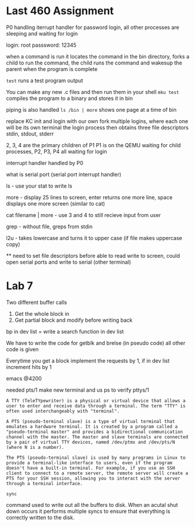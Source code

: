 # Last 460 Assignment

P0 handling iterrupt handler for password login, all other processes are sleeping and waiting for login

login: root
passsword: 12345

when a command is run it locates the command in the bin directory, forks a child to run the command, the child runs the command and wakesup the parent when the program is complete

```test``` runs a test program output

You can make any new .c files and then run them in your shell
```mku test``` compiles the program to a binary and stores it in bin

piping is also handled ```ls /bin | more``` shows one page at a time of bin

replace KC init and login with our own 
fork multiple logins, where each one will be its own terminal
the login process then obtains three file descriptors stdin, stdout, stderr

2, 3, 4 are the primary children of P1
P1 is on the QEMU waiting for child processes, P2, P3, P4 all waiting for login

interrupt handler handled by P0

what is serial port (serial port interrupt handler)

ls - use your stat to write ls

more - display 25 lines to screen, enter returns one more line, space displays one more screen (similar to cat)

cat filename | more - use 3 and 4 to still recieve input from user

grep - without file, greps from stdin

l2u - takes lowercase and turns it to upper case (if file makes uppercase copy)

** need to set file descriptors before able to read write to screen, could open serial ports and write to serial (other terminal)


# Lab 7
Two different buffer calls
1. Get the whole block in 
2. Get partial block and modify before writing back

bp in dev list = write a search function in dev list

We have to write the code for getblk and brelse (in pseudo code) all other code is given

Everytime you get a block implement the requests by 1, if in dev list increment hits by 1

emacs @4200

needed pts/1
make new terminal and us ps to verify pttys/1

```
A TTY (TeleTYpewriter) is a physical or virtual device that allows a user to enter and receive data through a terminal. The term "TTY" is often used interchangeably with "terminal".

A PTS (pseudo-terminal slave) is a type of virtual terminal that emulates a hardware terminal. It is created by a program called a "pseudo-terminal master" and provides a bidirectional communication channel with the master. The master and slave terminals are connected by a pair of virtual TTY devices, named /dev/ptmx and /dev/pts/N (where N is a number).

The PTS (pseudo-terminal slave) is used by many programs in Linux to provide a terminal-like interface to users, even if the program doesn't have a built-in terminal. For example, if you use an SSH client to connect to a remote server, the remote server will create a PTS for your SSH session, allowing you to interact with the server through a terminal interface.
```

```
sync
```

command used to write out all the buffers to disk. When an acutal shut down occurs it performs multiple syncs to ensure that everything is correctly written to the disk. 

